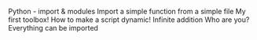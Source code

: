 Python - import & modules Import a simple function from a simple file My first toolbox! How to make a script dynamic! Infinite addition Who are you? Everything can be imported
